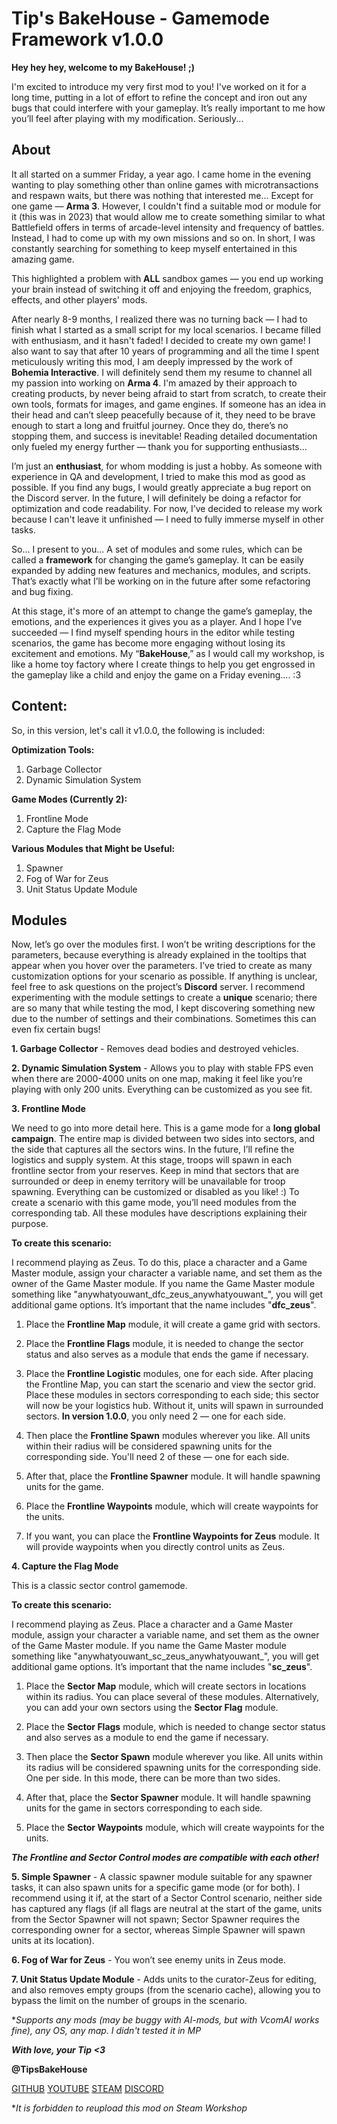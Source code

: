 # Tip's BakeHouse - Gamemode Framework v1.0.0

**Hey hey hey, welcome to my BakeHouse! ;)**

I'm excited to introduce my very first mod to you! I've worked on it for a long time, putting in a lot of effort to refine the concept and iron out any bugs that could interfere with your gameplay. It’s really important to me how you’ll feel after playing with my modification. Seriously...

## About

It all started on a summer Friday, a year ago. I came home in the evening wanting to play something other than online games with microtransactions and respawn waits, but there was nothing that interested me... Except for one game — **Arma 3**. However, I couldn't find a suitable mod or module for it (this was in 2023) that would allow me to create something similar to what Battlefield offers in terms of arcade-level intensity and frequency of battles. Instead, I had to come up with my own missions and so on. In short, I was constantly searching for something to keep myself entertained in this amazing game.

This highlighted a problem with **ALL** sandbox games — you end up working your brain instead of switching it off and enjoying the freedom, graphics, effects, and other players' mods.

After nearly 8-9 months, I realized there was no turning back — I had to finish what I started as a small script for my local scenarios. I became filled with enthusiasm, and it hasn't faded! I decided to create my own game! I also want to say that after 10 years of programming and all the time I spent meticulously writing this mod, I am deeply impressed by the work of **Bohemia Interactive**. I will definitely send them my resume to channel all my passion into working on **Arma 4**. I'm amazed by their approach to creating products, by never being afraid to start from scratch, to create their own tools, formats for images, and game engines. If someone has an idea in their head and can’t sleep peacefully because of it, they need to be brave enough to start a long and fruitful journey. Once they do, there’s no stopping them, and success is inevitable! Reading detailed documentation only fueled my energy further — thank you for supporting enthusiasts...

I’m just an **enthusiast**, for whom modding is just a hobby. As someone with experience in QA and development, I tried to make this mod as good as possible. If you find any bugs, I would greatly appreciate a bug report on the Discord server. In the future, I will definitely be doing a refactor for optimization and code readability. For now, I’ve decided to release my work because I can't leave it unfinished — I need to fully immerse myself in other tasks.

So... I present to you... A set of modules and some rules, which can be called a **framework** for changing the game’s gameplay. It can be easily expanded by adding new features and mechanics, modules, and scripts. That’s exactly what I’ll be working on in the future after some refactoring and bug fixing.

At this stage, it's more of an attempt to change the game’s gameplay, the emotions, and the experiences it gives you as a player. And I hope I’ve succeeded — I find myself spending hours in the editor while testing scenarios, the game has become more engaging without losing its excitement and emotions. My “**BakeHouse**,” as I would call my workshop, is like a home toy factory where I create things to help you get engrossed in the gameplay like a child and enjoy the game on a Friday evening.... :3

## Content:

So, in this version, let's call it v1.0.0, the following is included:

**Optimization Tools:**

1. Garbage Collector
2. Dynamic Simulation System

**Game Modes (Currently 2):**
1. Frontline Mode
2. Capture the Flag Mode

**Various Modules that Might be Useful:**

1. Spawner
2. Fog of War for Zeus
3. Unit Status Update Module

## Modules

Now, let’s go over the modules first. I won’t be writing descriptions for the parameters, because everything is already explained in the tooltips that appear when you hover over the parameters. I’ve tried to create as many customization options for your scenario as possible. If anything is unclear, feel free to ask questions on the project’s **Discord** server. I recommend experimenting with the module settings to create a **unique** scenario; there are so many that while testing the mod, I kept discovering something new due to the number of settings and their combinations. Sometimes this can even fix certain bugs!

**1. Garbage Collector** - Removes dead bodies and destroyed vehicles.

**2. Dynamic Simulation System** - Allows you to play with stable FPS even when there are 2000-4000 units on one map, making it feel like you’re playing with only 200 units. Everything can be customized as you see fit.

**3. Frontline Mode** 

We need to go into more detail here. This is a game mode for a **long global campaign**. The entire map is divided between two sides into sectors, and the side that captures all the sectors wins. In the future, I’ll refine the logistics and supply system. At this stage, troops will spawn in each frontline sector from your reserves. Keep in mind that sectors that are surrounded or deep in enemy territory will be unavailable for troop spawning. Everything can be customized or disabled as you like! :) To create a scenario with this game mode, you’ll need modules from the corresponding tab. All these modules have descriptions explaining their purpose.

**To create this scenario:**

I recommend playing as Zeus. To do this, place a character and a Game Master module, assign your character a variable name, and set them as the owner of the Game Master module. If you name the Game Master module something like "anywhatyouwant_dfc_zeus_anywhatyouwant_", you will get additional game options. It’s important that the name includes "**dfc_zeus**".

1. Place the **Frontline Map** module, it will create a game grid with sectors.

2. Place the **Frontline Flags** module, it is needed to change the sector status and also serves as a
	module that ends the game if necessary.

3. Place the **Frontline Logistic** modules, one for each side. After placing the Frontline Map, you can start the scenario and view the sector grid. Place these modules in sectors corresponding to each side; this sector will now be your logistics hub. Without it, units will spawn in surrounded sectors. **In version 1.0.0**, you only need 2 — one for each side.

4. Then place the **Frontline Spawn** modules wherever you like. All units within their radius will be considered spawning units for the corresponding side. You'll need 2 of these — one for each side.

5. After that, place the **Frontline Spawner** module. It will handle spawning units for the game.

6. Place the **Frontline Waypoints** module, which will create waypoints for the units.

7. If you want, you can place the **Frontline Waypoints for Zeus** module. It will provide waypoints when you directly control units as Zeus.

**4. Capture the Flag Mode**

This is a classic sector control gamemode.

**To create this scenario:**

I recommend playing as Zeus. Place a character and a Game Master module, assign your character a variable name, and set them as the owner of the Game Master module. If you name the Game Master module something like "anywhatyouwant_sc_zeus_anywhatyouwant_", you will get additional game options. It’s important that the name includes "**sc_zeus**".

1. Place the **Sector Map** module, which will create sectors in locations within its radius. You can place several of these modules. Alternatively, you can add your own sectors using the **Sector Flag** module.

2. Place the **Sector Flags** module, which is needed to change sector status and also serves as a module to end the game if necessary.

3. Then place the **Sector Spawn** module wherever you like. All units within its radius will be considered spawning units for the corresponding side. One per side. In this mode, there can be more than two sides.

4. After that, place the **Sector Spawner** module. It will handle spawning units for the game in sectors corresponding to each side.

5. Place the **Sector Waypoints** module, which will create waypoints for the units.

***The Frontline and Sector Control modes are compatible with each other!***

**5. Simple Spawner** - A classic spawner module suitable for any spawner tasks, it can also spawn units for a specific game mode (or for both). I recommend using it if, at the start of a Sector Control scenario, neither side has captured any flags (if all flags are neutral at the start of the game, units from the Sector Spawner will not spawn; Sector Spawner requires the corresponding owner for a sector, whereas Simple Spawner will spawn units at its location).

**6. Fog of War for Zeus** - You won’t see enemy units in Zeus mode.

**7. Unit Status Update Module** - Adds units to the curator-Zeus for editing, and also removes empty groups (from the scenario cache), allowing you to bypass the limit on the number of groups in the scenario.

**Supports any mods (may be buggy with AI-mods, but with VcomAI works fine), any OS, any map. I didn't tested it in MP*

***With love, your Tip <3***

**@TipsBakeHouse**

[GITHUB](https://github.com/TIP1/Tip-sBakeHouse-v1.0.0)
[YOUTUBE](https://www.youtube.com/@TipTheBakerChannel)
[STEAM](https://steamcommunity.com/profiles/76561198130926199/)
[DISCORD](https://discord.gg/CuF55eWwhk)

  

**It is forbidden to reupload this mod on Steam Workshop*